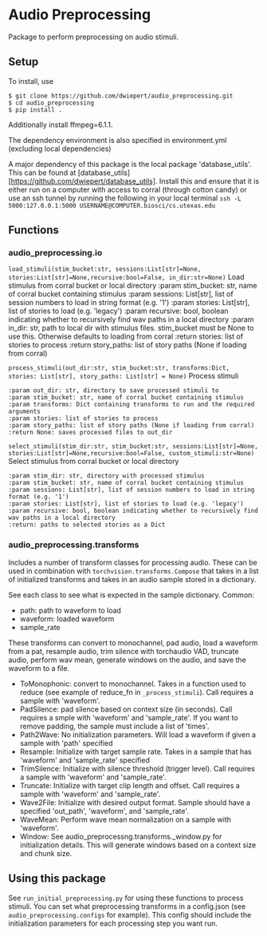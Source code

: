 # Audio Preprocessing
Package to perform preprocessing on audio stimuli.

## Setup
To install, use

```
$ git clone https://github.com/dwiepert/audio_preprocessing.git
$ cd audio_preprocessing
$ pip install . 
```

Additionally install ffmpeg=6.1.1.

The dependency environment is also specified in environment.yml (excluding local dependencies)


A major dependency of this package is the local package 'database_utils'. This can be found at [database_utils][https://github.com/dwiepert/database_utils]. Install this and ensure that it is either run on a computer with access to corral (through cotton candy) or use an ssh tunnel by running the following in your local terminal ```ssh -L 5000:127.0.0.1:5000 USERNAME@COMPUTER.biosci/cs.utexas.edu```

## Functions
### audio_preprocessing.io
`load_stimuli(stim_bucket:str, sessions:List[str]=None, stories:List[str]=None,recursive:bool=False, in_dir:str=None)`
Load stimulus from corral bucket or local directory
    :param stim_bucket: str, name of corral bucket containing stimulus
    :param sessions: List[str], list of session numbers to load in string format (e.g. '1')
    :param stories: List[str], list of stories to load (e.g. 'legacy')
    :param recursive: bool, boolean indicating whether to recursively find wav paths in a local directory
    :param in_dir: str, path to local dir with stimulus files. stim_bucket must be None to use this. Otherwise defaults to loading from corral
    :return stories: list of stories to process
    :return story_paths: list of story paths (None if loading from corral)

`process_stimuli(out_dir:str, stim_bucket:str, transforms:Dict, stories: List[str], story_paths: List[str] = None)`
Process stimuli

    :param out_dir: str, directory to save processed stimuli to
    :param stim_bucket: str, name of corral bucket containing stimulus
    :param transforms: Dict containing transforms to run and the required arguments
    :param stories: list of stories to process
    :param story_paths: list of story paths (None if loading from corral)
    :return None: saves processed files to out_dir

`select_stimuli(stim_dir:str, stim_bucket:str, sessions:List[str]=None, stories:List[str]=None,recursive:bool=False, custom_stimuli:str=None)`
Select stimulus from corral bucket or local directory

    :param stim_dir: str, directory with processed stimulus
    :param stim_bucket: str, name of corral bucket containing stimulus
    :param sessions: List[str], list of session numbers to load in string format (e.g. '1')
    :param stories: List[str], list of stories to load (e.g. 'legacy')
    :param recursive: bool, boolean indicating whether to recursively find wav paths in a local directory
    :return: paths to selected stories as a Dict

### audio_preprocessing.transforms
Includes a number of transform classes for processing audio. These can be used in combination with `torchvision.transforms.Compose` that takes in a list of initialized transforms and takes in an audio sample stored in a dictionary. 

See each class to see what is expected in the sample dictionary. Common:
* path: path to waveform to load
* waveform: loaded waveform
* sample_rate

These transforms can convert to monochannel, pad audio, load a waveform from a pat, resample audio, trim silence with torchaudio VAD, truncate audio, perform wav mean, generate windows on the audio, and save the waveform to a file. 
* ToMonophonic: convert to monochannel. Takes in a function used to reduce (see example of reduce_fn in `_process_stimuli`). Call requires a sample with 'waveform'. 
* PadSilence: pad silence based on context size (in seconds). Call requires a smple with 'waveform' and 'sample_rate'. If you want to remove padding, the sample must include a list of 'times'.
* Path2Wave: No initialization parameters. Will load a waveform if given a sample with 'path' specified 
* Resample: Initialize with target sample rate. Takes in a sample that has 'waveform' and 'sample_rate' specified
* TrimSilence: Initialize with silence threshold (trigger level). Call requires a sample with 'waveform' and 'sample_rate'.
* Truncate: Initialize with target clip length and offset. Call requires a sample with 'waveform' and 'sample_rate'.
* Wave2File: Initialize with desired output format. Sample should have a specified 'out_path', 'waveform', and 'sample_rate'.
* WaveMean: Perform wave mean normalization on a sample with 'waveform'.
* Window: See audio_preprocessng.transforms._window.py for initialization details. This will generate windows based on a context size and chunk size. 

## Using this package
See `run_initial_preprocessing.py` for using these functions to process stimuli. You can set what preprocessing transforms in a config.json (see `audio_preprocessing.configs` for example). This config should include the initialization parameters for each processing step you want run. 